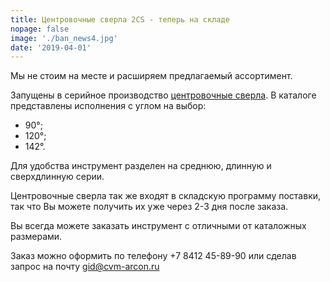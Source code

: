 ```yaml
---
title: Центровочные сверла 2CS - теперь на складе
nopage: false
image: './ban_news4.jpg'
date: '2019-04-01'
---
```

Мы не стоим на месте и расширяем предлагаемый ассортимент. 

Запущены в серийное производство [центровочные сверла](/catalog/drills). В каталоге представлены исполнения с углом на выбор:

* 90°;
* 120°;
* 142°. 

Для удобства инструмент разделен на среднюю, длинную и сверхдлинную серии.

Центровочные сверла так же входят в складскую программу поставки, так что Вы можете получить их уже через 2-3 дня после заказа.

<p class="lead">
Вы всегда можете заказать инструмент с отличными от каталожных размерами.
</p>

Заказ можно оформить по телефону +7 8412 45-89-90 или сделав запрос на почту gid@cvm-arcon.ru
